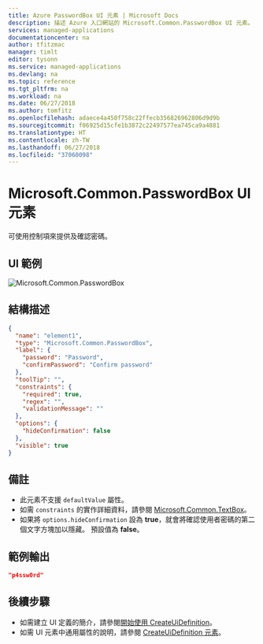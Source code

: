 ```yaml
---
title: Azure PasswordBox UI 元素 | Microsoft Docs
description: 描述 Azure 入口網站的 Microsoft.Common.PasswordBox UI 元素。
services: managed-applications
documentationcenter: na
author: tfitzmac
manager: timlt
editor: tysonn
ms.service: managed-applications
ms.devlang: na
ms.topic: reference
ms.tgt_pltfrm: na
ms.workload: na
ms.date: 06/27/2018
ms.author: tomfitz
ms.openlocfilehash: adaece4a450f758c22ffecb356826962806d9d9b
ms.sourcegitcommit: f06925d15cfe1b3872c22497577ea745ca9a4881
ms.translationtype: HT
ms.contentlocale: zh-TW
ms.lasthandoff: 06/27/2018
ms.locfileid: "37060098"
---
```

# <a name="microsoftcommonpasswordbox-ui-element"></a>Microsoft.Common.PasswordBox UI 元素
可使用控制項來提供及確認密碼。

## <a name="ui-sample"></a>UI 範例
![Microsoft.Common.PasswordBox](./media/managed-application-elements/microsoft.common.passwordbox.png)

## <a name="schema"></a>結構描述
```json
{
  "name": "element1",
  "type": "Microsoft.Common.PasswordBox",
  "label": {
    "password": "Password",
    "confirmPassword": "Confirm password"
  },
  "toolTip": "",
  "constraints": {
    "required": true,
    "regex": "",
    "validationMessage": ""
  },
  "options": {
    "hideConfirmation": false
  },
  "visible": true
}
```

## <a name="remarks"></a>備註
- 此元素不支援 `defaultValue` 屬性。
- 如需 `constraints` 的實作詳細資料，請參閱 [Microsoft.Common.TextBox](microsoft-common-textbox.md)。
- 如果將 `options.hideConfirmation` 設為 **true**，就會將確認使用者密碼的第二個文字方塊加以隱藏。 預設值為 **false**。

## <a name="sample-output"></a>範例輸出
```json
"p4ssw0rd"
```

## <a name="next-steps"></a>後續步驟
* 如需建立 UI 定義的簡介，請參閱[開始使用 CreateUiDefinition](create-uidefinition-overview.md)。
* 如需 UI 元素中通用屬性的說明，請參閱 [CreateUiDefinition 元素](create-uidefinition-elements.md)。
